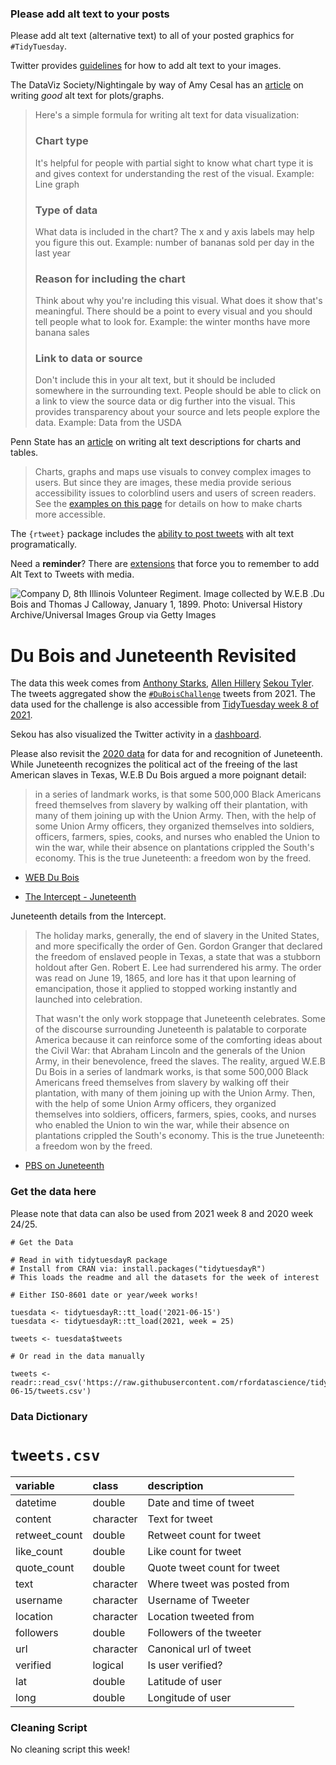 ### Please add alt text to your posts

Please add alt text (alternative text) to all of your posted graphics for `#TidyTuesday`. 

Twitter provides [guidelines](https://help.twitter.com/en/using-twitter/picture-descriptions) for how to add alt text to your images.

The DataViz Society/Nightingale by way of Amy Cesal has an [article](https://medium.com/nightingale/writing-alt-text-for-data-visualization-2a218ef43f81) on writing _good_ alt text for plots/graphs.

> Here's a simple formula for writing alt text for data visualization:
> ### Chart type
> It's helpful for people with partial sight to know what chart type it is and gives context for understanding the rest of the visual.
> Example: Line graph
> ### Type of data
> What data is included in the chart? The x and y axis labels may help you figure this out.
> Example: number of bananas sold per day in the last year
> ### Reason for including the chart
> Think about why you're including this visual. What does it show that's meaningful. There should be a point to every visual and you should tell people what to look for.
> Example: the winter months have more banana sales
> ### Link to data or source
> Don't include this in your alt text, but it should be included somewhere in the surrounding text. People should be able to click on a link to view the source data or dig further into the visual. This provides transparency about your source and lets people explore the data.
> Example: Data from the USDA

Penn State has an [article](https://accessibility.psu.edu/images/charts/) on writing alt text descriptions for charts and tables.

> Charts, graphs and maps use visuals to convey complex images to users. But since they are images, these media provide serious accessibility issues to colorblind users and users of screen readers. See the [examples on this page](https://accessibility.psu.edu/images/charts/) for details on how to make charts more accessible.

The `{rtweet}` package includes the [ability to post tweets](https://docs.ropensci.org/rtweet/reference/post_tweet.html) with alt text programatically.

Need a **reminder**? There are [extensions](https://chrome.google.com/webstore/detail/twitter-required-alt-text/fpjlpckbikddocimpfcgaldjghimjiik/related) that force you to remember to add Alt Text to Tweets with media.

![Company D, 8th Illinois Volunteer Regiment. Image collected by W.E.B .Du Bois and Thomas J Calloway, January 1, 1899. Photo: Universal History Archive/Universal Images Group via Getty Images](https://theintercept.imgix.net/wp-uploads/sites/1/2020/06/webdubois-theintercept-embed.jpg?auto=compress%2Cformat&q=90&w=1024&h=633)

# Du Bois and Juneteenth Revisited

The data this week comes from [Anthony Starks](https://twitter.com/ajstarks), [Allen Hillery](https://twitter.com/AlDatavizguy/status/1358454676497313792?s=20) [Sekou Tyler](https://twitter.com/sqlsekou/status/1360281040657522689?s=20). The tweets aggregated show the [`#DuBoisChallenge`](https://github.com/ajstarks/dubois-data-portraits/blob/master/challenge/README.md) tweets from 2021. The data used for the challenge is also accessible from [TidyTuesday week 8 of 2021](https://github.com/rfordatascience/tidytuesday/blob/main/data/2021/2021-02-16/readme.md).

Sekou has also visualized the Twitter activity in a [dashboard](https://public.tableau.com/app/profile/sekou.tyler/viz/DuBoisChalllenge2021TwitterMetrics/DuBoisChallenge2021TwitterActivity).

Please also revisit the [2020 data](https://github.com/rfordatascience/tidytuesday/blob/main/data/2020/2020-06-16/readme.md) for data for and recognition of Juneteenth. While Juneteenth recognizes the political act of the freeing of the last American slaves in Texas, W.E.B Du Bois argued a more poignant detail:
> in a series of landmark works, is that some 500,000 Black Americans freed themselves from slavery by walking off their plantation, with many of them joining up with the Union Army. Then, with the help of some Union Army officers, they organized themselves into soldiers, officers, farmers, spies, cooks, and nurses who enabled the Union to win the war, while their absence on plantations crippled the South's economy. This is the true Juneteenth: a freedom won by the freed.

- [WEB Du Bois](https://en.wikipedia.org/wiki/W._E._B._Du_Bois)  

- [The Intercept - Juneteenth](https://theintercept.com/2020/06/19/how-to-mark-juneteenth-in-the-year-2020/)  

Juneteenth details from the Intercept.

> The holiday marks, generally, the end of slavery in the United States, and more specifically the order of Gen. Gordon Granger that declared the freedom of enslaved people in Texas, a state that was a stubborn holdout after Gen. Robert E. Lee had surrendered his army. The order was read on June 19, 1865, and lore has it that upon learning of emancipation, those it applied to stopped working instantly and launched into celebration. 
> 
> That wasn't the only work stoppage that Juneteenth celebrates. Some of the discourse surrounding Juneteenth is palatable to corporate America because it can reinforce some of the comforting ideas about the Civil War: that Abraham Lincoln and the generals of the Union Army, in their benevolence, freed the slaves. The reality, argued W.E.B Du Bois in a series of landmark works, is that some 500,000 Black Americans freed themselves from slavery by walking off their plantation, with many of them joining up with the Union Army. Then, with the help of some Union Army officers, they organized themselves into soldiers, officers, farmers, spies, cooks, and nurses who enabled the Union to win the war, while their absence on plantations crippled the South's economy. This is the true Juneteenth: a freedom won by the freed.

- [PBS on Juneteenth](https://www.pbs.org/wnet/african-americans-many-rivers-to-cross/history/what-is-juneteenth/)

### Get the data here

Please note that data can also be used from 2021 week 8 and 2020 week 24/25.

```{r}
# Get the Data

# Read in with tidytuesdayR package 
# Install from CRAN via: install.packages("tidytuesdayR")
# This loads the readme and all the datasets for the week of interest

# Either ISO-8601 date or year/week works!

tuesdata <- tidytuesdayR::tt_load('2021-06-15')
tuesdata <- tidytuesdayR::tt_load(2021, week = 25)

tweets <- tuesdata$tweets

# Or read in the data manually

tweets <- readr::read_csv('https://raw.githubusercontent.com/rfordatascience/tidytuesday/main/data/2021/2021-06-15/tweets.csv')
```
### Data Dictionary

# `tweets.csv`

|variable      |class     |description |
|:-------------|:---------|:-----------|
|datetime      |double    | Date and time of tweet |
|content       |character | Text for tweet |
|retweet_count |double    | Retweet count for tweet |
|like_count    |double    | Like count for tweet |
|quote_count   |double    | Quote tweet count for tweet |
|text          |character | Where tweet was posted from |
|username      |character | Username of Tweeter |
|location      |character | Location tweeted from |
|followers     |double    | Followers of the tweeter |
|url           |character | Canonical url of tweet |
|verified      |logical   | Is user verified? |
|lat           |double    | Latitude of user |
|long          |double    | Longitude of user |

### Cleaning Script

No cleaning script this week!
